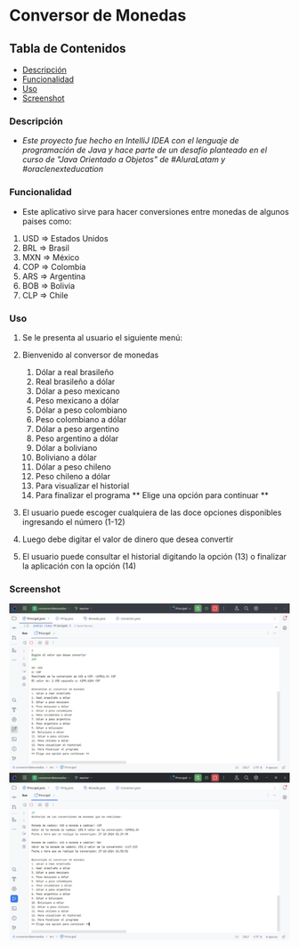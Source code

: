 # Conversor de Monedas

## Tabla de Contenidos
- [Descripción](#descripción)
- [Funcionalidad](#funcionalidad)
- [Uso](#uso)
- [Screenshot](#screenshot)

### Descripción
- *Este proyecto fue hecho en IntelliJ IDEA con el lenguaje de programación de Java y hace parte de un desafío planteado en el curso de "Java Orientado a Objetos" de #AluraLatam y #oraclenexteducation*

### Funcionalidad
- Este aplicativo sirve para hacer conversiones entre monedas de algunos paises como:

1. USD => Estados Unidos
2. BRL => Brasil
3. MXN => México
4. COP => Colombia
5. ARS => Argentina
6. BOB => Bolivia
7. CLP => Chile

### Uso
1. Se le presenta al usuario el siguiente menú:<br>
2.
     Bienvenido al conversor de monedas
     1. Dólar a real brasileño
     2. Real brasileño a dólar
     3. Dólar a peso mexicano
     4. Peso mexicano a dólar
     5. Dólar a peso colombiano
     6. Peso colombiano a dólar
     7. Dólar a peso argentino
     8. Peso argentino a dólar 
     9. Dólar a boliviano
     10. Boliviano a dólar
     11. Dólar a peso chileno
     12. Peso chileno a dólar
     13. Para visualizar el historial
     14. Para finalizar el programa
     ** Elige una opción para continuar **

2. El usuario puede escoger cualquiera de las doce opciones disponibles ingresando el número (1-12)
3. Luego debe digitar el valor de dinero que desea convertir
4. El usuario puede consultar el historial digitando la opción (13) o finalizar la aplicación con la opción (14)

### Screenshot
![Captura de pantalla del programa](images/Captura.png)
![Captura de pantalla del historial del programa](images/Captura2.png)